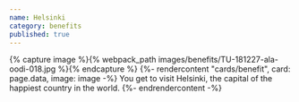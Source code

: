 ```yaml
---
name: Helsinki
category: benefits
published: true
---
```


{% capture image %}{% webpack_path images/benefits/TU-181227-ala-oodi-018.jpg %}{% endcapture %}
{%- rendercontent "cards/benefit", card: page.data, image: image -%}
You get to visit Helsinki, the capital of the happiest country in the world.
{%- endrendercontent -%}
